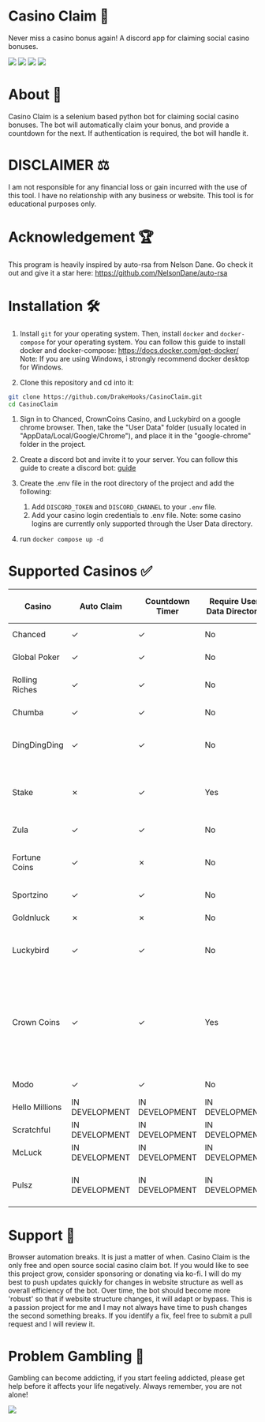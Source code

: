 # Casino Claim 🎰
Never miss a casino bonus again! A discord app for claiming social casino bonuses.

<p>
<img src="https://img.shields.io/badge/python-3670A0?style=for-the-badge&logo=python&logoColor=ffdd54"/>
<img src="https://img.shields.io/badge/-selenium-%43B02A?style=for-the-badge&logo=selenium&logoColor=white"/>
<img src="https://img.shields.io/badge/-discord.py-%232c2f33?style=for-the-badge&logo=discord&logoColor=white"/>
<img src="https://img.shields.io/badge/-docker-%232c2f33?style=for-the-badge&logo=docker&logoColor=white"/>
</p>

# About 🧾
Casino Claim is a selenium based python bot for claiming social casino bonuses. The bot will automatically claim your bonus, and provide a countdown for the next. If authentication is required, the bot will handle it. 

# DISCLAIMER ⚖️
I am not responsible for any financial loss or gain incurred with the use of this tool. I have no relationship with any business or website. This tool is for educational purposes only. 

# Acknowledgement 🏆
This program is heavily inspired by auto-rsa from Nelson Dane. Go check it out and give it a star here: https://github.com/NelsonDane/auto-rsa

# Installation 🛠️

1. Install `git` for your operating system. Then, install `docker` and `docker-compose` for your operating system. You can follow this guide to install docker and docker-compose: https://docs.docker.com/get-docker/ Note: If you are using Windows, i strongly recommend docker desktop for Windows.

2. Clone this repository and cd into it:
```bash
git clone https://github.com/DrakeHooks/CasinoClaim.git
cd CasinoClaim
```

1. Sign in to Chanced, CrownCoins Casino, and Luckybird on a google chrome browser. Then, take the "User Data" folder (usually located in "AppData/Local/Google/Chrome"), and place it in the "google-chrome" folder in the project.

2. Create a discord bot and invite it to your server. You can follow this guide to create a discord bot: [guide](discordBot.md)

3. Create the .env file in the root directory of the project and add the following:
    1. Add `DISCORD_TOKEN` and `DISCORD_CHANNEL` to your `.env` file.
    2. Add your casino login credentials to .env file. Note: some casino logins are currently only supported through the User Data directory.
4. run `docker compose up -d`







# Supported Casinos ✅
| Casino         | Auto Claim | Countdown Timer | Require User Data Directory | Notes            | Trusted? (payment proof) |
|----------------|------------|-----------------|-----------------------------|------------------|---------|
| Chanced        | ✓          | ✓               | No                          | $.10 bonus/hr    | Yes     |
| Global Poker   | ✓          | ✓               | No                          | $0.00-$2 SC bonus/day | Yes     |
| Rolling Riches | ✓          | ✓               | No                          | $.20 bonus every 6 hours | Yes     |
| Chumba         | ✓          | ✓               | No                          | $1 bonus/day     | Yes     |
| DingDingDing   | ✓          | ✓               | No                          | Varies between $0.50 SC and $1 SC | Yes     |
| Stake          | ✗          | ✓               | Yes                         | $1 bonus/day. Auto Claim in development | Yes     |
| Zula           | ✓          | ✓               | No                          | $1 bonus/day     | Yes     |
| Fortune Coins  | ✓          | ✗               | No                          | $0.50-$1.20 SC bonus every 24 hours | Yes     |
| Sportzino      | ✓          | ✓               | No                          | $1 bonus/day     | Yes     |
| Goldnluck      | ✗          | ✗               | No                          | $2 bonus/day     | No     |
| Luckybird      | ✓          | ✓               | No                          | $.25 bonus/day. Increases with VIP | Yes     |
| Crown Coins    | ✓          | ✓               | Yes                         | Varies between $0.00-$2 bonus/day. Requires Usr Data Dir for auth. Social Auth support in development | Yes     |
| Modo           | ✓          | ✓               | No                          | $.30-$1 SC bonus/day | Yes     |
| Hello Millions | IN DEVELOPMENT | IN DEVELOPMENT | IN DEVELOPMENT            | $.25 SC bonus/day | Yes      |
| Scratchful     | IN DEVELOPMENT | IN DEVELOPMENT | IN DEVELOPMENT            | $.25 SC bonus/day | Yes      |
| McLuck         | IN DEVELOPMENT | IN DEVELOPMENT | IN DEVELOPMENT            | $.25 SC bonus/day | Yes      |
| Pulsz          | IN DEVELOPMENT | IN DEVELOPMENT | IN DEVELOPMENT            | Varies between $.20-$3 SC bonus/day | Yes      |



# Support 🔮 
Browser automation breaks. It is just a matter of when. Casino Claim is the only free and open source social casino claim bot. If you would like to see this project grow, consider sponsoring or donating via ko-fi.  I will do my best to push updates quickly for changes in website structure as well as overall efficiency of the bot. Over time, the bot should become more 'robust' so that if website structure changes, it will adapt or bypass. This is a passion project for me and I may not always have time to push changes the second something breaks. If you identify a fix, feel free to submit a pull request and I will review it.


# Problem Gambling 🎲
Gambling can become addicting, if you start feeling addicted, please get help before it affects your life negatively. Always remember, you are not alone!

<a href="https://www.ncpgambling.org/help-treatment/"><img src="https://www.ncpgambling.org/wp-content/themes/magneti/assets/build/images/800gamb-logo-header.svg"/></a>
